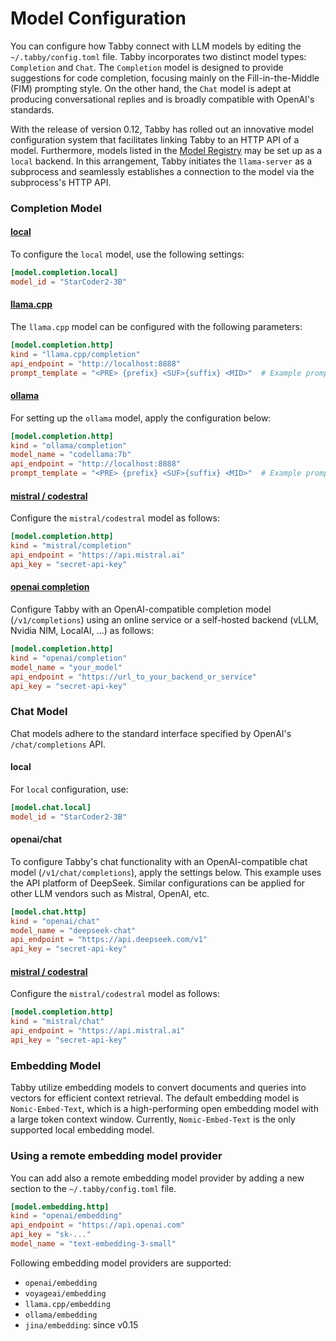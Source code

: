 # Model Configuration

You can configure how Tabby connect with LLM models by editing the `~/.tabby/config.toml` file. Tabby incorporates two distinct model types: `Completion` and `Chat`. The `Completion` model is designed to provide suggestions for code completion, focusing mainly on the Fill-in-the-Middle (FIM) prompting style. On the other hand, the `Chat` model is adept at producing conversational replies and is broadly compatible with OpenAI's standards.

With the release of version 0.12, Tabby has rolled out an innovative model configuration system that facilitates linking Tabby to an HTTP API of a model. Furthermore, models listed in the [Model Registry](/docs/models) may be set up as a `local` backend. In this arrangement, Tabby initiates the `llama-server` as a subprocess and seamlessly establishes a connection to the model via the subprocess's HTTP API.

### Completion Model

#### [local](/docs/models)

To configure the `local` model, use the following settings:

```toml
[model.completion.local]
model_id = "StarCoder2-3B"
```

#### [llama.cpp](https://github.com/ggerganov/llama.cpp/blob/master/examples/server/README.md#api-endpoints)

The `llama.cpp` model can be configured with the following parameters:

```toml
[model.completion.http]
kind = "llama.cpp/completion"
api_endpoint = "http://localhost:8888"
prompt_template = "<PRE> {prefix} <SUF>{suffix} <MID>"  # Example prompt template for CodeLlama model series.
```

#### [ollama](https://github.com/ollama/ollama/blob/main/docs/api.md#generate-a-completion)

For setting up the `ollama` model, apply the configuration below:

```toml
[model.completion.http]
kind = "ollama/completion"
model_name = "codellama:7b"
api_endpoint = "http://localhost:8888"
prompt_template = "<PRE> {prefix} <SUF>{suffix} <MID>"  # Example prompt template for CodeLlama model series.
```

#### [mistral / codestral](https://docs.mistral.ai/api/#operation/createFIMCompletion)

Configure the `mistral/codestral` model as follows:

```toml
[model.completion.http]
kind = "mistral/completion"
api_endpoint = "https://api.mistral.ai"
api_key = "secret-api-key"
```

#### [openai completion](https://platform.openai.com/docs/api-reference/completions)

Configure Tabby with an OpenAI-compatible completion model (`/v1/completions`) using an online service or a self-hosted backend (vLLM, Nvidia NIM, LocalAI, ...) as follows:

```toml
[model.completion.http]
kind = "openai/completion"
model_name = "your_model"
api_endpoint = "https://url_to_your_backend_or_service"
api_key = "secret-api-key"
```

### Chat Model

Chat models adhere to the standard interface specified by OpenAI's `/chat/completions` API.


#### local

For `local` configuration, use:

```toml
[model.chat.local]
model_id = "StarCoder2-3B"
```

#### openai/chat

To configure Tabby's chat functionality with an OpenAI-compatible chat model (`/v1/chat/completions`), apply the settings below. This example uses the API platform of DeepSeek. Similar configurations can be applied for other LLM vendors such as Mistral, OpenAI, etc.

```toml
[model.chat.http]
kind = "openai/chat"
model_name = "deepseek-chat"
api_endpoint = "https://api.deepseek.com/v1"
api_key = "secret-api-key"
```

#### [mistral / codestral](https://docs.mistral.ai/api/#operation/createFIMCompletion)

Configure the `mistral/codestral` model as follows:

```toml
[model.completion.http]
kind = "mistral/chat"
api_endpoint = "https://api.mistral.ai"
api_key = "secret-api-key"
```

### Embedding Model

Tabby utilize embedding models to convert documents and queries into vectors for efficient context retrieval. The default embedding model is `Nomic-Embed-Text`, which is a high-performing open embedding model with a large token context window. Currently, `Nomic-Embed-Text` is the only supported local embedding model.

### Using a remote embedding model provider

You can add also a remote embedding model provider by adding a new section to the `~/.tabby/config.toml` file.

```toml
[model.embedding.http]
kind = "openai/embedding"
api_endpoint = "https://api.openai.com"
api_key = "sk-..."
model_name = "text-embedding-3-small"
```

Following embedding model providers are supported:

* `openai/embedding`
* `voyageai/embedding`
* `llama.cpp/embedding`
* `ollama/embedding`
* `jina/embedding`: since v0.15